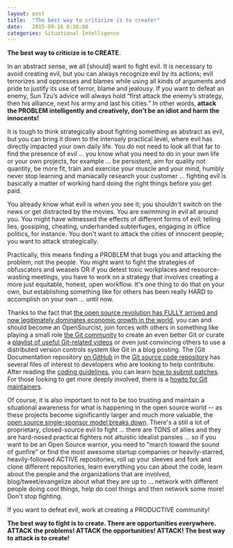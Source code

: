 ```yaml
---
layout: post
title:  "The best way to criticize is to create!"
date:   2015-09-16 8:30:00
categories: Situational Intelligence
---
```

**The best way to criticize is to CREATE.**  

In an abstract sense, we all [should] want to fight evil.  It is necessary to avoid creating evil, but you can always recognize evil by its actions; evil terrorizes and oppresses and blames while using all kinds of arguments and pride to justify its use of terror, blame and jealousy.  If you want to defeat an enemy, Sun Tzu’s advice will always hold “first attack the enemy’s strategy, then his alliance, next his army and last his cities.” In other words, **attack the PROBLEM intelligently and creatively, don't be an idiot and harm the innocents!**

It is tough to think strategically about fighting something as abstract as evil, but you can bring it down to the intensely practical level, where evil has directly impacted your own daily life.  You do not need to look all that far to find the presence of evil ... you know what you need to do in your own life or your own projects, for example ... be persistent, aim for quality not quantity, be more fit, train and exercise your muscle and your mind, humbly never stop learning and maniacally research your customer ... fighting evil is basically a matter of working hard doing the right things before you get paid.

You already know what evil is when you see it; you shouldn't switch on the news or get distracted by the movies. You are swimming in evil all around you. You might have witnessed the effects of different forms of evil: telling lies, gossiping, cheating, underhanded subterfuges, engaging in office politics, for instance.  You don't want to attack the cities of innocent people; you want to attack strategically.  

Practically, this means finding a PROBLEM that bugs you and attacking the problem, not the people.  You might want to fight the strategies of obfuscators and weasels OR if you detest toxic workplaces and resource-wasting meetings, you have to work on a strategy that involves creating a more just equitable, honest, open workflow.  It's one thing to do that on your own, but establishing something like for others has been really HARD to accomplish on your own ... until now.  

Thanks to the fact that [the open source revolution has FULLY arrived and now legitimately dominates economic growth in the world](http://www.wired.com/2015/03/github-conquered-google-microsoft-everyone-else/), you can and should become an OpenSourcist, join forces with others in something like playing a small role [the Git community](https://git-scm.com/community) to create an even better Git or curate a [playlist of useful Git-related videos](https://www.youtube.com/playlist?list=PLElrASo3VHBy9JJzDdkvkqdV0ZlbCCheR) or even just convincing others to use a distributed version controls system like Git in a blog posting.  The [Git Documentation repository [on GitHub](https://github.com/git/git/tree/master/Documentation) in the [Git source code repository](https://github.com/git/git) has several files of interest to developers who are looking to help contribute. After reading the [coding guidelines](https://github.com/git/git/blob/master/Documentation/CodingGuidelines), you can learn [how to submit patches](https://github.com/git/git/blob/master/Documentation/SubmittingPatches). For those looking to get more deeply involved, there is a [howto for Git maintainers](https://github.com/git/git/blob/master/Documentation/howto/maintain-git.txt).  

Of course, it is also important to not to be too trusting and maintain a situational awareness for what is happening in the open source world -- as these projects become significantly larger and much more valuable, the [open source single-sponsor model breaks down](http://www.wired.com/2015/07/open-source-going-even-openbecause/).  There's a still a lot of proprietary, closed-source evil to fight ... there are TONS of allies and they are hard-nosed practical fighters not altuistic idealist pansies ... so if you want to be an Open Source warrior, you need to "march toward the sound of gunfire" or find the most awesome startup companies or heavily-starred, heavily-followed ACTIVE repositories, roll up your sleeves and fork and clone different repositories, learn everything you can about the code, learn about the people and the organizations that are involved, blog/tweet/evangelize about what they are up to ... network with different people doing cool things, help do cool things and then network some more!  Don't stop fighting.  

If you want to defeat evil, work at creating a PRODUCTIVE community!

**The best way to fight is to create.  There are opportunities everywhere.  ATTACK the problems! ATTACK the opportunities! ATTACK! The best way to attack is to create!**  
